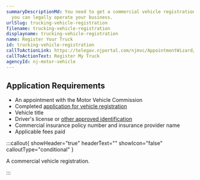 ```yaml
---
summaryDescriptionMd: You need to get a commercial vehicle registration before
  you can legally operate your business.
urlSlug: trucking-vehicle-registration
filename: trucking-vehicle-registration
displayname: trucking-vehicle-registration
name: Register Your Truck
id: trucking-vehicle-registration
callToActionLink: https://telegov.njportal.com/njmvc/AppointmentWizard/8
callToActionText: Register My Truck
agencyId: nj-motor-vehicle
---
```

## Application Requirements

* An appointment with the Motor Vehicle Commission
* Completed [application for vehicle registration](https://www.nj.gov/mvc/pdf/vehicles/BA-49.pdf)
* Vehicle title
* Driver's license or [other approved identification](https://www.nj.gov/mvc/pdf/license/Standard_License_Sheet_Engl.pdf)
* Commercial insurance policy number and insurance provider name
* Applicable fees paid

:::callout{ showHeader="true" headerText="" showIcon="false" calloutType="conditional" }

A commercial vehicle registration.

:::